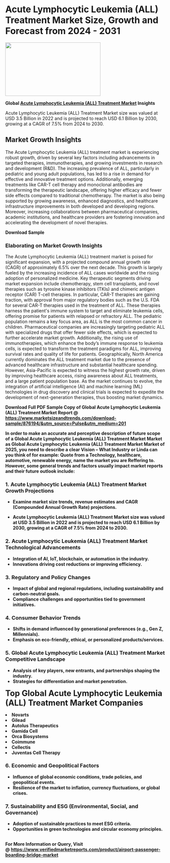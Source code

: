 <H1>Acute Lymphocytic Leukemia (ALL) Treatment Market Size, Growth and Forecast from 2024 - 2031</H1><img class="aligncenter size-medium wp-image-584254" src="https://thirdeyenews.in/wp-content/uploads/2024/09/Global-Market-Research-300x168.jpeg" alt="" width="300" height="168" /><p><strong>Global&nbsp;<a href="https://www.marketsizeandtrends.com/download-sample/876194/&amp;utm_source=Pulse&amp;utm_medium=201">Acute Lymphocytic Leukemia (ALL) Treatment Market</a> Insights</strong></p><p>Acute Lymphocytic Leukemia (ALL) Treatment Market size was valued at USD 3.5 Billion in 2022 and is projected to reach USD 6.1 Billion by 2030, growing at a CAGR of 7.5% from 2024 to 2030.</p><p><h2>Market Growth Insights</h2> The Acute Lymphocytic Leukemia (ALL) treatment market is experiencing robust growth, driven by several key factors including advancements in targeted therapies, immunotherapies, and growing investments in research and development (R&D). The increasing prevalence of ALL, particularly in pediatric and young adult populations, has led to a rise in demand for effective and innovative treatment options. Additionally, emerging treatments like CAR-T cell therapy and monoclonal antibodies are transforming the therapeutic landscape, offering higher efficacy and fewer side effects compared to traditional chemotherapy. The market is also being supported by growing awareness, enhanced diagnostics, and healthcare infrastructure improvements in both developed and developing regions. Moreover, increasing collaborations between pharmaceutical companies, academic institutions, and healthcare providers are fostering innovation and accelerating the development of novel therapies. <p><strong>Download Sample</strong></p> <h3>Elaborating on Market Growth Insights</h3> The Acute Lymphocytic Leukemia (ALL) treatment market is poised for significant expansion, with a projected compound annual growth rate (CAGR) of approximately 6.5% over the next decade. This growth is largely fueled by the increasing incidence of ALL cases worldwide and the rising adoption of personalized medicine. Key therapeutic segments driving market expansion include chemotherapy, stem cell transplants, and novel therapies such as tyrosine kinase inhibitors (TKIs) and chimeric antigen receptor (CAR) T-cell therapies. In particular, CAR-T therapies are gaining traction, with approval from major regulatory bodies such as the U.S. FDA for several CAR-T therapies used in the treatment of ALL. These therapies harness the patient's immune system to target and eliminate leukemia cells, offering promise for patients with relapsed or refractory ALL. The pediatric population remains a key focus area, as ALL is the most common cancer in children. Pharmaceutical companies are increasingly targeting pediatric ALL with specialized drugs that offer fewer side effects, which is expected to further accelerate market growth. Additionally, the rising use of immunotherapies, which enhance the body’s immune response to leukemia cells, is expected to transform the treatment paradigms for ALL, improving survival rates and quality of life for patients. Geographically, North America currently dominates the ALL treatment market due to the presence of advanced healthcare infrastructure and substantial healthcare spending. However, Asia-Pacific is expected to witness the highest growth rate, driven by improving healthcare access, rising awareness about ALL treatments, and a large patient population base. As the market continues to evolve, the integration of artificial intelligence (AI) and machine learning (ML) technologies in drug discovery and clinical trials is expected to expedite the development of next-generation therapies, thus boosting market dynamics. <p><strong></p><p><span class=""><strong>Download Full PDF Sample Copy of Global Acute Lymphocytic Leukemia (ALL) Treatment Market Report</strong> @ <a href="https://www.marketsizeandtrends.com/download-sample/876194/&amp;utm_source=Pulse&amp;utm_medium=201" target="_blank">https://www.marketsizeandtrends.com/download-sample/876194/&amp;utm_source=Pulse&amp;utm_medium=201</a></span></p><p>In order to make an accurate and perceptive description of future scope of a Global&nbsp;Acute Lymphocytic Leukemia (ALL) Treatment Market Market as Global&nbsp;Acute Lymphocytic Leukemia (ALL) Treatment Market Market of 2025, you need to describe a clear Vision &ndash; What Industry or Linda can you think of for example: Quote from a Technology, healthcare, automotive, renewable energy, name the market you are Reffering to. However, some general trends and factors usually impact market reports and their future outlook include:</p><h3>1.&nbsp;<strong>Acute Lymphocytic Leukemia (ALL) Treatment Market Growth Projections</strong></h3><ul><li>Examine market size trends, revenue estimates and CAGR (Compounded Annual Growth Rate) projections.</li><li><p>Acute Lymphocytic Leukemia (ALL) Treatment Market size was valued at USD 3.5 Billion in 2022 and is projected to reach USD 6.1 Billion by 2030, growing at a CAGR of 7.5% from 2024 to 2030.</p></li></ul><h3>2.&nbsp;<strong>Acute Lymphocytic Leukemia (ALL) Treatment Market Technological Advancements</strong></h3><ul><li>Integration of AI, IoT, blockchain, or automation in the industry.</li><li>Innovations driving cost reductions or improving efficiency.</li></ul><h3>3.&nbsp;<strong>Regulatory and Policy Changes</strong></h3><ul><li>Impact of global and regional regulations, including sustainability and carbon-neutral goals.</li><li>Compliance challenges and opportunities tied to government initiatives.</li></ul><h3>4.&nbsp;<strong>Consumer Behavior Trends</strong></h3><ul><li>Shifts in demand influenced by generational preferences (e.g., Gen Z, Millennials).</li><li>Emphasis on eco-friendly, ethical, or personalized products/services.</li></ul><h3>5.&nbsp;<strong>Global Acute Lymphocytic Leukemia (ALL) Treatment Market Competitive Landscape</strong></h3><ul><li>Analysis of key players, new entrants, and partnerships shaping the industry.</li><li>Strategies for differentiation and market penetration.</li></ul><p data-pm-slice="1 1 []"><span style="color: inherit; font-family: inherit; font-size: 25px;">Top Global Acute Lymphocytic Leukemia (ALL) Treatment Market Companies</span></p><div class="" data-test-id=""><p><li>Novarts</li><li> Gilead</li><li> Autolus Therapeutics</li><li> Gamida Cell</li><li> Orca Biosystems</li><li> Coimmune</li><li> Cellectis</li><li> Juventas Cell Therapy</li></p></div><h3>6.&nbsp;<strong>Economic and Geopolitical Factors</strong></h3><ul><li>Influence of global economic conditions, trade policies, and geopolitical events.</li><li>Resilience of the market to inflation, currency fluctuations, or global crises.</li></ul><h3>7.&nbsp;<strong>Sustainability and ESG (Environmental, Social, and Governance)</strong></h3><ul><li>Adoption of sustainable practices to meet ESG criteria.</li><li>Opportunities in green technologies and circular economy principles.</li></ul><h2><strong style="font-size: 14px;">For More Information or Query, Visit @&nbsp;</strong><a style="background-color: #ffffff; font-size: 14px;" href="https://www.marketsizeandtrends.com/report/acute-lymphocytic-leukemia-all-treatment-market/" target="_blank">https://www.verifiedmarketreports.com/product/airport-passenger-boarding-bridge-market</a></h2>
